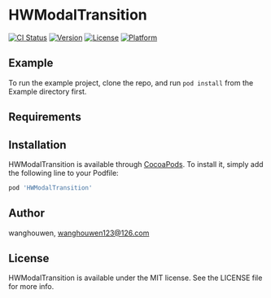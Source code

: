 # HWModalTransition

[![CI Status](http://img.shields.io/travis/wanghouwen/HWModalTransition.svg?style=flat)](https://travis-ci.org/wanghouwen/HWModalTransition)
[![Version](https://img.shields.io/cocoapods/v/HWModalTransition.svg?style=flat)](http://cocoapods.org/pods/HWModalTransition)
[![License](https://img.shields.io/cocoapods/l/HWModalTransition.svg?style=flat)](http://cocoapods.org/pods/HWModalTransition)
[![Platform](https://img.shields.io/cocoapods/p/HWModalTransition.svg?style=flat)](http://cocoapods.org/pods/HWModalTransition)

## Example

To run the example project, clone the repo, and run `pod install` from the Example directory first.

## Requirements

## Installation

HWModalTransition is available through [CocoaPods](http://cocoapods.org). To install
it, simply add the following line to your Podfile:

```ruby
pod 'HWModalTransition'
```

## Author

wanghouwen, wanghouwen123@126.com

## License

HWModalTransition is available under the MIT license. See the LICENSE file for more info.
